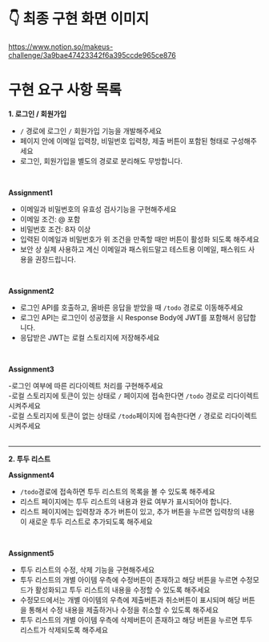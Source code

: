 #  👇 최종 구현 화면 이미지

https://www.notion.so/makeus-challenge/3a9bae47423342f6a395ccde965ce876


# 구현 요구 사항 목록
**1. 로그인 / 회원가입**<br>
- `/` 경로에 로그인 `/` 회원가입 기능을 개발해주세요<br>
- 페이지 안에 이메일 입력창, 비밀번호 입력창, 제출 버튼이 포함된 형태로 구성해주세요<br>
- 로그인, 회원가입을 별도의 경로로 분리해도 무방합니다.<br>
<br>

**Assignment1**<br>

- 이메일과 비밀번호의 유효성 검사기능을 구현해주세요<br>
- 이메일 조건: @ 포함<br>
- 비밀번호 조건: 8자 이상<br>
- 입력된 이메일과 비밀번호가 위 조건을 만족할 때만 버튼이 활성화 되도록 해주세요<br>
- 보안 상 실제 사용하고 계신 이메일과 패스워드말고 테스트용 이메일, 패스워드 사용을 권장드립니다.<br>

<br>

**Assignment2** <br>

- 로그인 API를 호출하고, 올바른 응답을 받았을 때 `/todo` 경로로 이동해주세요<br>
- 로그인 API는 로그인이 성공했을 시 Response Body에 JWT를 포함해서 응답합니다.<br>
- 응답받은 JWT는 로컬 스토리지에 저장해주세요<br>

<br>

**Assignment3** <br>

-로그인 여부에 따른 리다이렉트 처리를 구현해주세요<br>
-로컬 스토리지에 토큰이 있는 상태로 `/` 페이지에 접속한다면 `/todo` 경로로 리다이렉트 시켜주세요<br>
-로컬 스토리지에 토큰이 없는 상태로 `/todo`페이지에 접속한다면 `/` 경로로 리다이렉트 시켜주세요<br>
<br>
__________________________________________________________________________________________________
**2. 투두 리스트**<br>

**Assignment4**<br>
- `/todo`경로에 접속하면 투두 리스트의 목록을 볼 수 있도록 해주세요<br>
- 리스트 페이지에는 투두 리스트의 내용과 완료 여부가 표시되어야 합니다.<br>
- 리스트 페이지에는 입력창과 추가 버튼이 있고, 추가 버튼을 누르면 입력창의 내용이 새로운 투두 리스트로 추가되도록 해주세요<br>

<br>

**Assignment5**<br>
- 투두 리스트의 수정, 삭제 기능을 구현해주세요<br>
- 투두 리스트의 개별 아이템 우측에 수정버튼이 존재하고 해당 버튼을 누르면 수정모드가 활성화되고 투두 리스트의 내용을 수정할 수 있도록 해주세요<br>
- 수정모드에서는 개별 아이템의 우측에 제출버튼과 취소버튼이 표시되며 해당 버튼을 통해서 수정 내용을 제출하거나 수정을 취소할 수 있도록 해주세요<br>
- 투두 리스트의 개별 아이템 우측에 삭제버튼이 존재하고 해당 버튼을 누르면 투두 리스트가 삭제되도록 해주세요<br>
